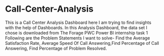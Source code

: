# Call-Center-Analysis
This is a Call Center Analysis Dashboard here I am trying to find insights with the help of Dashboards.
In this Analysis Dashboard, the data set I chose is downloaded from The Forage PWC Power BI internship task 1
Following are the Problem Statements I want to solve- Find the Average Satisfaction Rate, Average Speed Of Call Answering,Find Percentage of Call Answering, Find Percentage of Problem Resolved.
